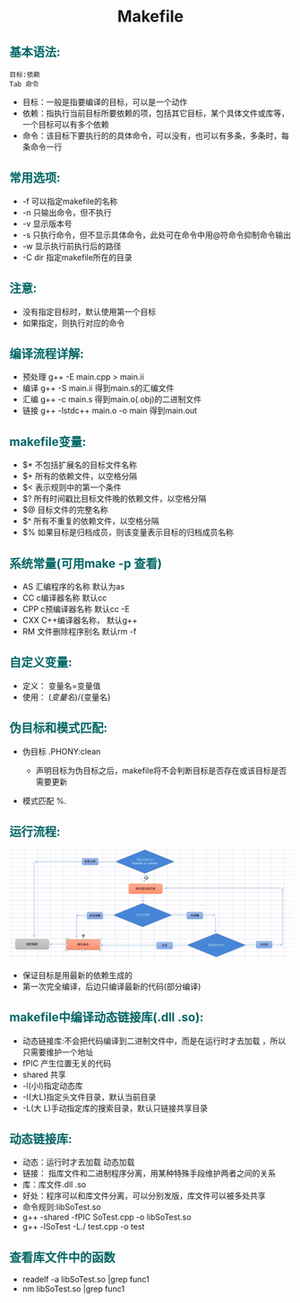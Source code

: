 # <center>Makefile</center>
## __<font color="#006666">基本语法:</font>__

```
目标:依赖
Tab 命令
```
- 目标：一般是指要编译的目标，可以是一个动作
- 依赖：指执行当前目标所要依赖的项，包括其它目标，某个具体文件或库等，一个目标可以有多个依赖
- 命令：该目标下要执行的的具体命令，可以没有，也可以有多条，多条时，每条命令一行

## __<font color="#006666">常用选项:</font>__
- -f 可以指定makefile的名称
- -n 只输出命令，但不执行
- -v 显示版本号
- -s 只执行命令，但不显示具体命令，此处可在命令中用@符命令抑制命令输出
-  -w 显示执行前执行后的路径
-  -C dir 指定makefile所在的目录
  
## __<font color="#006666">注意:</font>__
- 没有指定目标时，默认使用第一个目标
- 如果指定，则执行对应的命令
  
## __<font color="#006666">编译流程详解:</font>__
- 预处理 g++ -E main.cpp > main.ii
- 编译 g++ -S main.ii  得到main.s的汇编文件
- 汇编 g++ -c main.s 得到main.o(.obj)的二进制文件
- 链接 g++ -lstdc++ main.o -o main 得到main.out

## __<font color="#006666">makefile变量:</font>__
- $* 不包括扩展名的目标文件名称
- $+ 所有的依赖文件，以空格分隔
- $< 表示规则中的第一个条件
- $? 所有时间戳比目标文件晚的依赖文件，以空格分隔
- $@ 目标文件的完整名称
- $^ 所有不重复的依赖文件，以空格分隔
- $% 如果目标是归档成员，则该变量表示目标的归档成员名称

## __<font color="#006666">系统常量(可用make -p 查看)</font>__
- AS 汇编程序的名称 默认为as
- CC c编译器名称 默认cc
- CPP c预编译器名称 默认cc -E
- CXX C++编译器名称， 默认g++
- RM 文件删除程序别名 默认rm -f

## __<font color="#006666">自定义变量:</font>__
- 定义： 变量名=变量值
- 使用： $(变量名)/${变量名}

## __<font color="#006666">伪目标和模式匹配:</font>__
- 伪目标 .PHONY:clean
  - 声明目标为伪目标之后，makefile将不会判断目标是否存在或该目标是否需要更新

- 模式匹配 %.
  
## __<font color="#006666">运行流程:</font>__
![图片](./pics/makefile执行流程.png)
- 保证目标是用最新的依赖生成的
- 第一次完全编译，后边只编译最新的代码(部分编译)

## __<font color="#006666">makefile中编译动态链接库(.dll .so):</font>__
- 动态链接库:不会把代码编译到二进制文件中，而是在运行时才去加载 ，所以只需要维护一个地址
- fPIC 产生位置无关的代码
- shared 共享
- -l(小l)指定动态库
- -I(大L)指定头文件目录，默认当前目录
- -L(大 L)手动指定库的搜索目录，默认只链接共享目录

## __<font color="#006666">动态链接库:</font>__
- 动态：运行时才去加载 动态加载 
- 链接： 指库文件和二进制程序分离，用某种特殊手段维护两者之间的关系
- 库：库文件.dll .so
- 好处：程序可以和库文件分离，可以分别发版，库文件可以被多处共享
- 命令规则:libSoTest.so
- g++ -shared -fPIC SoTest.cpp -o libSoTest.so
- g++ -lSoTest -L./ test.cpp -o test
  
## __<font color="#006666">查看库文件中的函数</font>__
- readelf -a libSoTest.so |grep func1
- nm libSoTest.so |grep func1